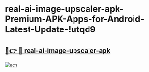 # real-ai-image-upscaler-apk-Premium-APK-Apps-for-Android-Latest-Update-!utqd9

# <h2><a href="https://ffx5fm.esa.edu.pl?title=real-ai-image-upscaler-apk&ref=utqd9">🔗👉 🔴 real-ai-image-upscaler-apk</a></h2>

[![acn](https://github.com/user-attachments/assets/0f9c940e-d8b0-45ae-aac7-cd30a18b3e1c)](https://ffx5fm.esa.edu.pl?title=real-ai-image-upscaler-apk&ref=utqd9)

